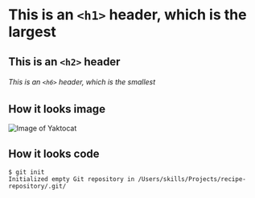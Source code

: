 # This is an `<h1>` header, which is the largest
## This is an `<h2>` header
###### This is an `<h6>` header, which is the smallest

## How it looks image
![Image of Yaktocat](https://octodex.github.com/images/yaktocat.png)


## How it looks code
```
$ git init
Initialized empty Git repository in /Users/skills/Projects/recipe-repository/.git/
```
